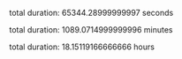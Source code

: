 total duration: 65344.28999999997 seconds

total duration: 1089.0714999999996 minutes

total duration: 18.15119166666666 hours
